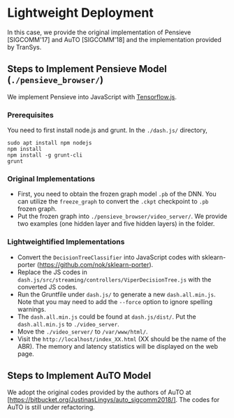 # Lightweight Deployment

In this case, we provide the original implementation of Pensieve [SIGCOMM'17] and AuTO [SIGCOMM'18] and the implementation provided by TranSys.


## Steps to Implement Pensieve Model (`./pensieve_browser/`)
We implement Pensieve into JavaScript with [Tensorflow.js](https://js.tensorflow.org/). 


### Prerequisites
You need to first install node.js and grunt. In the `./dash.js/` directory, 
```
sudo apt install npm nodejs
npm install
npm install -g grunt-cli
grunt
```

### Original Implementations
- First, you need to obtain the frozen graph model `.pb` of the DNN. You can utilize the `freeze_graph` to convert the `.ckpt` checkpoint to `.pb` frozen graph.
- Put the frozen graph into `./pensieve_browser/video_server/`. We provide two examples (one hidden layer and five hidden layers) in the folder. 

### Lightweightified Implementations

- Convert the `DecisionTreeClassifier` into JavaScript codes with sklearn-porter (https://github.com/nok/sklearn-porter).
- Replace the JS codes in `dash.js/src/streaming/controllers/ViperDecisionTree.js` with the converted JS codes.
- Run the Gruntfile under `dash.js/` to generate a new `dash.all.min.js`. Note that you may need to add the `--force` option to ignore spelling warnings. 
- The `dash.all.min.js` could be found at `dash.js/dist/`. Put the `dash.all.min.js` to `./video_server`.
- Move the `./video_server/` to `/var/www/html/`.
- Visit the `http://localhost/index_XX.html` (XX should be the name of the ABR). The memory and latency statistics will be displayed on the web page.

## Steps to Implement AuTO Model
We adopt the original codes provided by the authors of AuTO at [https://bitbucket.org/JustinasLingys/auto_sigcomm2018/].
The codes for AuTO is still under refactoring. 